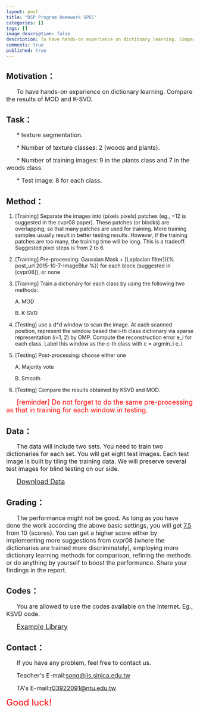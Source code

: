 ```yaml
---
layout: post
title: "DSP Program Homework SPEC"
categories: []
tags: []
image_description: false
description: To have hands-on experience on dictionary learning. Compare the results of MOD and K-SVD.
comments: true
published: true
---
```


## Motivation：

　　<font size="3">To have hands-on experience on dictionary learning. Compare the results of MOD and K-SVD.</font>

## Task：

　　<font size="3">* texture segmentation.</font>

　　<font size="3">* Number of texture classes: 2 (woods and plants).</font>

　　<font size="3">* Number of training images: 9 in the plants class and 7 in the woods class.</font>

　　<font size="3">* Test image: 8 for each class.</font>

## Method：

1.	[Training] Separate the images into  (pixels  pixels) patches (eg., =12 is suggested in the cvpr08 paper). These patches (or blocks) are overlapping, so that many patches are used for training. More training samples usually result in better testing results. However, if the training patches are too many, the training time will be long. This is a tradeoff. Suggested pixel steps is from 2 to 6.

2.	[Training] Pre-processing: Gaussian Mask + [Laplacian filter]({% post_url 2015-10-7-ImageBlur %}) for each block (suggested in [cvpr08]), or none

3.	[Training] Train a dictionary for each class by using the following two methods:

	A.	MOD

	B.	K-SVD

4.	 [Testing] use a d*d window to scan the image. At each scanned position, represent the window based the i-th class dictionary via sparse representation (i=1, 2) by OMP. Compute the reconstruction error e_i for each class. Label this window as the c-th class with c = argmin_i e_i.

5.	[Testing] Post-processing: choose either one

	A.	Majority vote

	B.	Smooth

6.	[Testing] Compare the results obtained by KSVD and MOD.


　　<font color="#FF0000" size="4">[reminder] Do not forget to do the same pre-processing as that in training for each window in testing.</font>

## Data：

　　<font size="3">The data will include two sets. You need to train two dictionaries for each set. You will get eight test images. Each test image is built by tiling the training data. We will preserve several test images for blind testing on our side.</font>

　　<font size="4"><a href="http://www.cmlab.csie.ntu.edu.tw/~npes87184/dsp_homework.zip">Download Data</a></font>

## Grading：

　　<font size="3">The performance might not be good. As long as you have done the work according the above basic settings, you will get <u>7.5</u> from 10 (scores). You can get a higher score either by implementing more suggestions from cvpr08 (where the dictionaries are trained more discriminately), employing more dictionary learning methods for comparison, refining the methods or do anything by yourself to boost the performance. Share your findings in the report.</font>

## Codes：

　　<font size="3">You are allowed to use the codes available on the Internet. Eg., KSVD code.</font>

　　<font size="4"><a href="http://www.cs.technion.ac.il/~elad/Various/KSVD_Matlab_ToolBox.zip">Example Library</a></font>

## Contact：

　　<font size="3">If you have any problem, feel free to contact us.</font>

　　<font size="3">Teacher's E-mail:<a href="mailto:song@iis.sinica.edu.tw">song@iis.sinica.edu.tw</a></font>

　　<font size="3">TA's E-mail:<a href="mailto:r03922091@ntu.edu.tw">r03922091@ntu.edu.tw</a></font>

<font color="#FF0000" size="5">Good luck!</font>

